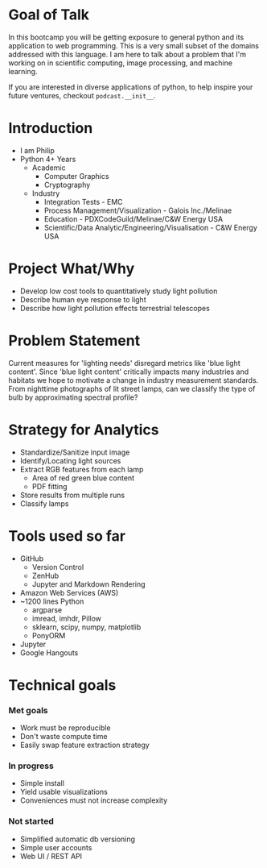# Goal of Talk
In this bootcamp you will be getting exposure to general python and its application to web programming. This is a very small subset of the domains addressed with this language. I am here to talk about a problem that I'm working on in scientific computing, image processing, and machine learning.

If you are interested in diverse applications of python, to help inspire your future ventures, checkout `podcast.__init__`.

# Introduction
- I am Philip
- Python 4+ Years
  - Academic
    - Computer Graphics
    - Cryptography
  - Industry
    - Integration Tests - EMC
	- Process Management/Visualization - Galois Inc./Melinae
	- Education - PDXCodeGuild/Melinae/C&W Energy USA
	- Scientific/Data Analytic/Engineering/Visualisation - C&W Energy USA

# Project What/Why
- Develop low cost tools to quantitatively study light pollution
- Describe human eye response to light
- Describe how light pollution effects terrestrial telescopes

# Problem Statement
Current measures for 'lighting needs' disregard metrics like 'blue light content'. Since 'blue light content' critically impacts many industries and habitats we hope to motivate a change in industry measurement standards. From nighttime photographs of lit street lamps, can we classify the type of bulb by approximating spectral profile?

# Strategy for Analytics
- Standardize/Sanitize input image
- Identify/Locating light sources
- Extract RGB features from each lamp
  - Area of red green blue content
  - PDF fitting
- Store results from multiple runs
- Classify lamps

# Tools used so far
- GitHub
  - Version Control
  - ZenHub
  - Jupyter and Markdown Rendering
- Amazon Web Services (AWS)
- ~1200 lines Python
  - argparse
  - imread, imhdr, Pillow
  - sklearn, scipy, numpy, matplotlib
  - PonyORM
- Jupyter
- Google Hangouts

# Technical goals
### Met goals
- Work must be reproducible
- Don't waste compute time
- Easily swap feature extraction strategy

### In progress
- Simple install
- Yield usable visualizations
- Conveniences must not increase complexity

### Not started
- Simplified automatic db versioning
- Simple user accounts
- Web UI / REST API
